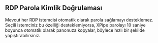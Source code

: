 ## RDP Parola Kimlik Doğrulaması

Mevcut her RDP istemcisi otomatik olarak parola sağlamayı desteklemez. Seçili istemciniz bu özelliği desteklemiyorsa, XPipe parolayı 10 saniye boyunca otomatik olarak panonuza kopyalar, böylece hızlı bir şekilde yapıştırabilirsiniz.
